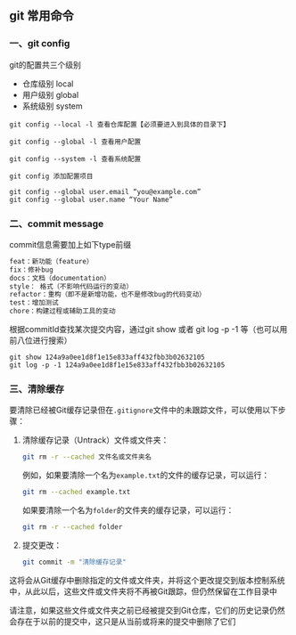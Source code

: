 ## git 常用命令

### 一、git config

git的配置共三个级别

- 仓库级别 local  <!--优先级最高 文件位置.git/config--> 
- 用户级别 global <!--优先级次之 文件位置~/.gitconfig-->
- 系统级别 system <!--优先级最低 文件位置/etc/gitconfig-->

```
git config --local -l 查看仓库配置【必须要进入到具体的目录下】

git config --global -l 查看用户配置

git config --system -l 查看系统配置

git config 添加配置项目 

git config --global user.email “you@example.com”
git config --global user.name “Your Name”
```

### 二、commit message

commit信息需要加上如下type前缀

```js
feat：新功能（feature）
fix：修补bug
docs：文档（documentation）
style： 格式（不影响代码运行的变动）
refactor：重构（即不是新增功能，也不是修改bug的代码变动）
test：增加测试
chore：构建过程或辅助工具的变动
```

根据commitId查找某次提交内容，通过git show 或者 git log -p -1 等（也可以用前八位进行搜索）

```shell
git show 124a9a0ee1d8f1e15e833aff432fbb3b02632105
git log -p -1 124a9a0ee1d8f1e15e833aff432fbb3b02632105
```

### 三、清除缓存

要清除已经被Git缓存记录但在`.gitignore`文件中的未跟踪文件，可以使用以下步骤：

1. 清除缓存记录（Untrack）文件或文件夹：

   ```bash
   git rm -r --cached 文件名或文件夹名
   ```

   例如，如果要清除一个名为`example.txt`的文件的缓存记录，可以运行：

   ```bash
   git rm --cached example.txt
   ```

   如果要清除一个名为`folder`的文件夹的缓存记录，可以运行：

   ```bash
   git rm -r --cached folder
   ```

2. 提交更改：

   ```bash
   git commit -m "清除缓存记录"
   ```

这将会从Git缓存中删除指定的文件或文件夹，并将这个更改提交到版本控制系统中，从此以后，这些文件或文件夹将不再被Git跟踪，但仍然保留在工作目录中

请注意，如果这些文件或文件夹之前已经被提交到Git仓库，它们的历史记录仍然会存在于以前的提交中，这只是从当前或将来的提交中删除了它们